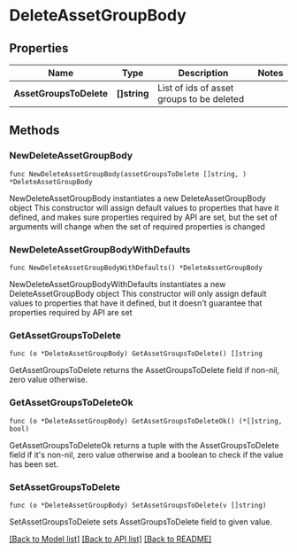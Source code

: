 # DeleteAssetGroupBody

## Properties

Name | Type | Description | Notes
------------ | ------------- | ------------- | -------------
**AssetGroupsToDelete** | **[]string** | List of ids of asset groups to be deleted | 

## Methods

### NewDeleteAssetGroupBody

`func NewDeleteAssetGroupBody(assetGroupsToDelete []string, ) *DeleteAssetGroupBody`

NewDeleteAssetGroupBody instantiates a new DeleteAssetGroupBody object
This constructor will assign default values to properties that have it defined,
and makes sure properties required by API are set, but the set of arguments
will change when the set of required properties is changed

### NewDeleteAssetGroupBodyWithDefaults

`func NewDeleteAssetGroupBodyWithDefaults() *DeleteAssetGroupBody`

NewDeleteAssetGroupBodyWithDefaults instantiates a new DeleteAssetGroupBody object
This constructor will only assign default values to properties that have it defined,
but it doesn't guarantee that properties required by API are set

### GetAssetGroupsToDelete

`func (o *DeleteAssetGroupBody) GetAssetGroupsToDelete() []string`

GetAssetGroupsToDelete returns the AssetGroupsToDelete field if non-nil, zero value otherwise.

### GetAssetGroupsToDeleteOk

`func (o *DeleteAssetGroupBody) GetAssetGroupsToDeleteOk() (*[]string, bool)`

GetAssetGroupsToDeleteOk returns a tuple with the AssetGroupsToDelete field if it's non-nil, zero value otherwise
and a boolean to check if the value has been set.

### SetAssetGroupsToDelete

`func (o *DeleteAssetGroupBody) SetAssetGroupsToDelete(v []string)`

SetAssetGroupsToDelete sets AssetGroupsToDelete field to given value.



[[Back to Model list]](../README.md#documentation-for-models) [[Back to API list]](../README.md#documentation-for-api-endpoints) [[Back to README]](../README.md)


